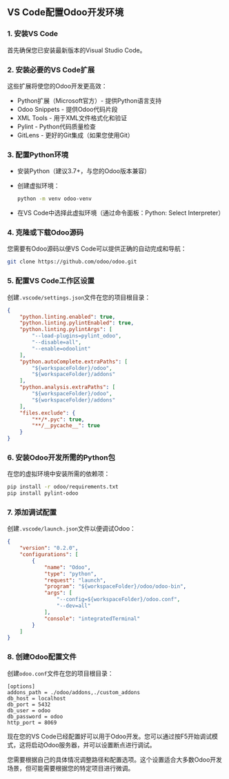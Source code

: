 VS Code配置Odoo开发环境
-----------------

### 1\. 安装VS Code

首先确保您已安装最新版本的Visual Studio Code。

### 2\. 安装必要的VS Code扩展

这些扩展将使您的Odoo开发更高效：

*   Python扩展（Microsoft官方）- 提供Python语言支持
*   Odoo Snippets - 提供Odoo代码片段
*   XML Tools - 用于XML文件格式化和验证
*   Pylint - Python代码质量检查
*   GitLens - 更好的Git集成（如果您使用Git）

### 3\. 配置Python环境

*   安装Python（建议3.7+，与您的Odoo版本兼容）
*   创建虚拟环境：
    
    ```bash
    python -m venv odoo-venv
    ```
    
*   在VS Code中选择此虚拟环境（通过命令面板：Python: Select Interpreter）

### 4\. 克隆或下载Odoo源码

您需要有Odoo源码以便VS Code可以提供正确的自动完成和导航：

```bash
git clone https://github.com/odoo/odoo.git
```

### 5\. 配置VS Code工作区设置

创建`.vscode/settings.json`文件在您的项目根目录：

```json
{
    "python.linting.enabled": true,
    "python.linting.pylintEnabled": true,
    "python.linting.pylintArgs": [
        "--load-plugins=pylint_odoo",
        "--disable=all",
        "--enable=odoolint"
    ],
    "python.autoComplete.extraPaths": [
        "${workspaceFolder}/odoo",
        "${workspaceFolder}/addons"
    ],
    "python.analysis.extraPaths": [
        "${workspaceFolder}/odoo",
        "${workspaceFolder}/addons"
    ],
    "files.exclude": {
        "**/*.pyc": true,
        "**/__pycache__": true
    }
}
```

### 6\. 安装Odoo开发所需的Python包

在您的虚拟环境中安装所需的依赖项：

```bash
pip install -r odoo/requirements.txt
pip install pylint-odoo
```

### 7\. 添加调试配置

创建`.vscode/launch.json`文件以便调试Odoo：

```json
{
    "version": "0.2.0",
    "configurations": [
        {
            "name": "Odoo",
            "type": "python",
            "request": "launch",
            "program": "${workspaceFolder}/odoo/odoo-bin",
            "args": [
                "--config=${workspaceFolder}/odoo.conf",
                "--dev=all"
            ],
            "console": "integratedTerminal"
        }
    ]
}
```

### 8\. 创建Odoo配置文件

创建`odoo.conf`文件在您的项目根目录：

```
[options]
addons_path = ./odoo/addons,./custom_addons
db_host = localhost
db_port = 5432
db_user = odoo
db_password = odoo
http_port = 8069
```

现在您的VS Code已经配置好可以用于Odoo开发。您可以通过按F5开始调试模式，这将启动Odoo服务器，并可以设置断点进行调试。

您需要根据自己的具体情况调整路径和配置选项。这个设置适合大多数Odoo开发场景，但可能需要根据您的特定项目进行微调。

